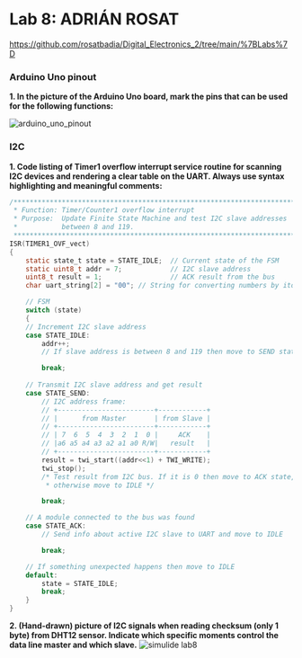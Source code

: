 # Lab 8: ADRIÁN ROSAT

https://github.com/rosatbadia/Digital_Electronics_2/tree/main/%7BLabs%7D

### Arduino Uno pinout

**1. In the picture of the Arduino Uno board, mark the pins that can be used for the following functions:**



  ![arduino_uno_pinout](https://user-images.githubusercontent.com/91876413/141693939-74ed1589-7576-477a-8532-f8d48e5e0408.png)


### I2C

**1. Code listing of Timer1 overflow interrupt service routine for scanning I2C devices and rendering a clear table on the UART. Always use syntax highlighting and meaningful comments:**

```c
/**********************************************************************
 * Function: Timer/Counter1 overflow interrupt
 * Purpose:  Update Finite State Machine and test I2C slave addresses 
 *           between 8 and 119.
 **********************************************************************/
ISR(TIMER1_OVF_vect)
{
    static state_t state = STATE_IDLE;  // Current state of the FSM
    static uint8_t addr = 7;            // I2C slave address
    uint8_t result = 1;                 // ACK result from the bus
    char uart_string[2] = "00"; // String for converting numbers by itoa()

    // FSM
    switch (state)
    {
    // Increment I2C slave address
    case STATE_IDLE:
        addr++;
        // If slave address is between 8 and 119 then move to SEND state

        break;
    
    // Transmit I2C slave address and get result
    case STATE_SEND:
        // I2C address frame:
        // +------------------------+------------+
        // |      from Master       | from Slave |
        // +------------------------+------------+
        // | 7  6  5  4  3  2  1  0 |     ACK    |
        // |a6 a5 a4 a3 a2 a1 a0 R/W|   result   |
        // +------------------------+------------+
        result = twi_start((addr<<1) + TWI_WRITE);
        twi_stop();
        /* Test result from I2C bus. If it is 0 then move to ACK state, 
         * otherwise move to IDLE */

        break;

    // A module connected to the bus was found
    case STATE_ACK:
        // Send info about active I2C slave to UART and move to IDLE

        break;

    // If something unexpected happens then move to IDLE
    default:
        state = STATE_IDLE;
        break;
    }
}
```

**2. (Hand-drawn) picture of I2C signals when reading checksum (only 1 byte) from DHT12 sensor. Indicate which specific moments control the data line master and which slave.**
![simulide lab8](https://user-images.githubusercontent.com/91876413/141791144-82e53207-c0cb-4349-874b-9239465e1add.jpeg)



